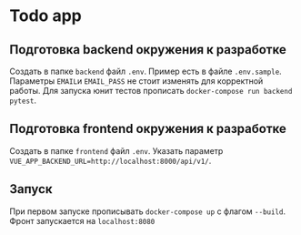 
# Todo app


## Подготовка backend окружения к разработке 

 Создать в папке `backend` файл `.env`. Пример есть в файле `.env.sample`. 
 Параметры `EMAIL`и `EMAIL_PASS` не стоит изменять для корректной работы.
Для запуска юнит тестов прописать `docker-compose run backend pytest`.


## Подготовка frontend окружения к разработке
Создать в папке `frontend` файл `.env`. Указать параметр `VUE_APP_BACKEND_URL=http://localhost:8000/api/v1/`.

## Запуск
При первом запуске прописывать `docker-compose up` с флагом `--build`. Фронт запускается на `localhost:8080`
